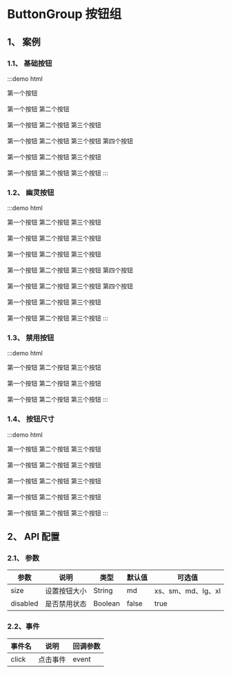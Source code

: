 # ButtonGroup 按钮组

## 1、 案例

### 1.1、 基础按钮

:::demo html

<mb-button-group>
    <mb-button type="default">第一个按钮</mb-button>
</mb-button-group>
<br/>
<br/>
<mb-button-group>
    <mb-button type="default">第一个按钮</mb-button>
    <mb-button type="default">第二个按钮</mb-button>
</mb-button-group>
<br/>
<br/>
<mb-button-group>
    <mb-button type="default">第一个按钮</mb-button>
    <mb-button type="default">第二个按钮</mb-button>
    <mb-button type="default">第三个按钮</mb-button>
</mb-button-group>
<br/>
<br/>
<mb-button-group>
    <mb-button type="default">第一个按钮</mb-button>
    <mb-button type="default">第二个按钮</mb-button>
    <mb-button type="default">第三个按钮</mb-button>
    <mb-button type="default">第四个按钮</mb-button>
</mb-button-group>
<br/>
<br/>
<mb-button-group>
    <mb-button type="primary">第一个按钮</mb-button>
    <mb-button type="primary">第二个按钮</mb-button>
    <mb-button type="primary">第三个按钮</mb-button>
</mb-button-group>
<br/>
<br/>
<mb-button-group>
    <mb-button type="primary">第一个按钮</mb-button>
    <mb-button type="danger">第二个按钮</mb-button>
    <mb-button type="primary">第三个按钮</mb-button>
</mb-button-group>
:::

### 1.2、 幽灵按钮

:::demo html

<mb-button-group>
    <mb-button type="primary" ghost="dashed">第一个按钮</mb-button>
    <mb-button type="primary" ghost="dashed">第二个按钮</mb-button>
    <mb-button type="primary" ghost="dashed">第三个按钮</mb-button>
</mb-button-group>
<br/>
<br/>
<mb-button-group>
    <mb-button type="primary" ghost="ghost">第一个按钮</mb-button>
    <mb-button type="primary" ghost="ghost">第二个按钮</mb-button>
    <mb-button type="primary" ghost="ghost">第三个按钮</mb-button>
</mb-button-group>
<br/>
<br/>
<mb-button-group>
    <mb-button type="primary" ghost="ghost">第一个按钮</mb-button>
    <mb-button type="danger" ghost="ghost">第二个按钮</mb-button>
    <mb-button type="primary" ghost="ghost">第三个按钮</mb-button>
</mb-button-group>
<br/>
<br/>
<mb-button-group>
    <mb-button type="primary" ghost="ghost">第一个按钮</mb-button>
    <mb-button type="danger" ghost="ghost">第二个按钮</mb-button>
    <mb-button type="danger" ghost="ghost">第三个按钮</mb-button>
    <mb-button type="primary" ghost="ghost">第四个按钮</mb-button>
</mb-button-group>
<br/>
<br/>
<mb-button-group>
    <mb-button type="primary" ghost="ghost">第一个按钮</mb-button>
    <mb-button type="danger" ghost="ghost">第二个按钮</mb-button>
    <mb-button type="primary" ghost="ghost">第三个按钮</mb-button>
    <mb-button type="primary" ghost="ghost">第四个按钮</mb-button>
</mb-button-group>
<br/>
<br/>
<mb-button-group>
    <mb-button type="primary" ghost="plain">第一个按钮</mb-button>
    <mb-button type="primary" ghost="plain">第二个按钮</mb-button>
    <mb-button type="primary" ghost="plain">第三个按钮</mb-button>
</mb-button-group>
<br/>
<br/>
<mb-button-group>
    <mb-button type="primary" ghost="link">第一个按钮</mb-button>
    <mb-button type="primary" ghost="link">第二个按钮</mb-button>
    <mb-button type="primary" ghost="link">第三个按钮</mb-button>
</mb-button-group>
:::

### 1.3、 禁用按钮

:::demo html

<mb-button-group>
    <mb-button type="primary" :disabled="true">第一个按钮</mb-button>
    <mb-button type="primary" :disabled="true">第二个按钮</mb-button>
    <mb-button type="primary" :disabled="true">第三个按钮</mb-button>
</mb-button-group>
<br/>
<br/>
<mb-button-group>
    <mb-button type="primary" ghost="ghost" :disabled="true">第一个按钮</mb-button>
    <mb-button type="primary" ghost="ghost" :disabled="true">第二个按钮</mb-button>
    <mb-button type="primary" ghost="ghost" :disabled="true">第三个按钮</mb-button>
</mb-button-group>
<br/>
<br/>
<mb-button-group disabled>
    <mb-button type="primary" ghost="ghost">第一个按钮</mb-button>
    <mb-button type="primary" ghost="ghost">第二个按钮</mb-button>
    <mb-button type="primary" ghost="ghost">第三个按钮</mb-button>
</mb-button-group>
:::

### 1.4、 按钮尺寸

:::demo html

<mb-button-group size="xs">
    <mb-button type="primary">第一个按钮</mb-button>
    <mb-button type="primary">第二个按钮</mb-button>
    <mb-button type="primary">第三个按钮</mb-button>
</mb-button-group>
<br/>
<br/>
<mb-button-group size="sm">
    <mb-button type="primary">第一个按钮</mb-button>
    <mb-button type="primary">第二个按钮</mb-button>
    <mb-button type="primary">第三个按钮</mb-button>
</mb-button-group>
<br/>
<br/>
<mb-button-group size="md">
    <mb-button type="primary">第一个按钮</mb-button>
    <mb-button type="primary">第二个按钮</mb-button>
    <mb-button type="primary">第三个按钮</mb-button>
</mb-button-group>
<br/>
<br/>
<mb-button-group size="lg">
    <mb-button type="primary">第一个按钮</mb-button>
    <mb-button type="primary">第二个按钮</mb-button>
    <mb-button type="primary">第三个按钮</mb-button>
</mb-button-group>
<br/>
<br/>
<mb-button-group size="xl">
    <mb-button type="primary">第一个按钮</mb-button>
    <mb-button type="primary">第二个按钮</mb-button>
    <mb-button type="primary">第三个按钮</mb-button>
</mb-button-group>
:::

## 2、 API 配置

### 2.1、 参数

| 参数     | 说明         | 类型    | 默认值 | 可选值             |
| -------- | ------------ | ------- | ------ | ------------------ |
| size     | 设置按钮大小 | String  | md     | xs、sm、md、lg、xl |
| disabled | 是否禁用状态 | Boolean | false  | true               |

### 2.2、事件

| 事件名 | 说明     | 回调参数 |
| ------ | -------- | -------- |
| click  | 点击事件 | event    |

